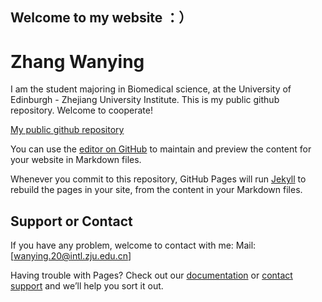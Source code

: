 ## Welcome to my website ：）
# Zhang Wanying

I am the student majoring in Biomedical science, at the University of Edinburgh - Zhejiang University Institute. This is my public github repository. Welcome to cooperate! 

[My public github repository](https://github.com/croisento)

You can use the [editor on GitHub](https://github.com/croisento/croisento.github.io/edit/master/index.md) to maintain and preview the content for your website in Markdown files.

Whenever you commit to this repository, GitHub Pages will run [Jekyll](https://jekyllrb.com/) to rebuild the pages in your site, from the content in your Markdown files.

## Support or Contact

If you have any problem, welcome to contact with me:
Mail: [wanying.20@intl.zju.edu.cn]   

Having trouble with Pages? Check out our [documentation](https://help.github.com/categories/github-pages-basics/) or [contact support](https://github.com/contact) and we’ll help you sort it out.
